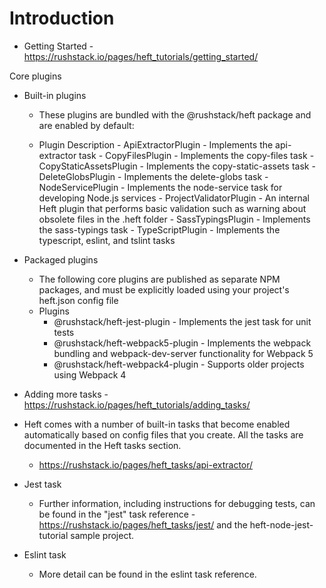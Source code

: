 # Introduction

- Getting Started - https://rushstack.io/pages/heft_tutorials/getting_started/

Core plugins

- Built-in plugins

  - These plugins are bundled with the @rushstack/heft package and are enabled by default:

  - Plugin Description - ApiExtractorPlugin - Implements the api-extractor task - CopyFilesPlugin - Implements the copy-files task - CopyStaticAssetsPlugin - Implements the copy-static-assets task - DeleteGlobsPlugin - Implements the delete-globs task - NodeServicePlugin - Implements the node-service task for developing Node.js services - ProjectValidatorPlugin - An internal Heft plugin that performs basic validation such as warning about obsolete files in the .heft folder - SassTypingsPlugin - Implements the sass-typings task - TypeScriptPlugin - Implements the typescript, eslint, and tslint tasks

- Packaged plugins

  - The following core plugins are published as separate NPM packages, and must be explicitly loaded using your project's heft.json config file
  - Plugins
    - @rushstack/heft-jest-plugin - Implements the jest task for unit tests
    - @rushstack/heft-webpack5-plugin - Implements the webpack bundling and webpack-dev-server functionality for Webpack 5
    - @rushstack/heft-webpack4-plugin - Supports older projects using Webpack 4

- Adding more tasks - https://rushstack.io/pages/heft_tutorials/adding_tasks/

- Heft comes with a number of built-in tasks that become enabled automatically based on config files that you create. All the tasks are documented in the Heft tasks section.

  - https://rushstack.io/pages/heft_tasks/api-extractor/

- Jest task

  - Further information, including instructions for debugging tests, can be found in the "jest" task reference - https://rushstack.io/pages/heft_tasks/jest/ and the heft-node-jest-tutorial sample project.

- Eslint task
  - More detail can be found in the eslint task reference.
